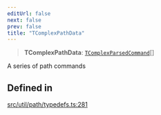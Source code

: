 ```yaml
---
editUrl: false
next: false
prev: false
title: "TComplexPathData"
---
```


> **TComplexPathData**: [`TComplexParsedCommand`](/api/namespaces/util/type-aliases/tcomplexparsedcommand/)[]

A series of path commands

## Defined in

[src/util/path/typedefs.ts:281](https://github.com/fabricjs/fabric.js/blob/v6.0.0-rc4/src/util/path/typedefs.ts#L281)
